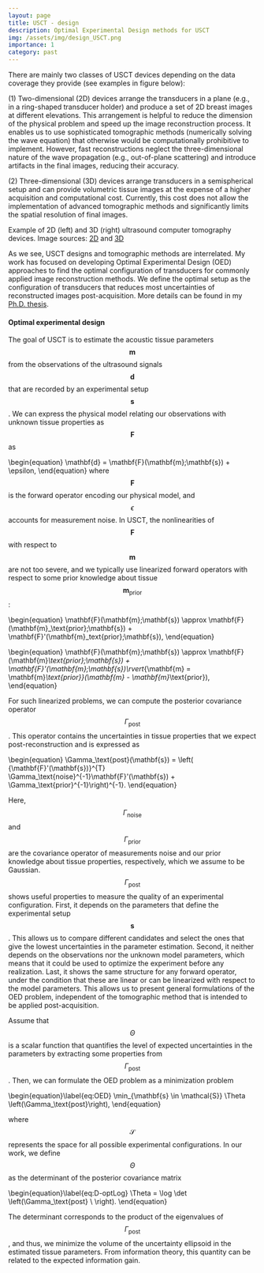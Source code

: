 ```yaml
---
layout: page
title: USCT - design
description: Optimal Experimental Design methods for USCT
img: /assets/img/design_USCT.png
importance: 1
category: past
---
```


There are mainly two classes of USCT devices depending on the data coverage they provide (see examples in figure below):

(1) Two-dimensional (2D) devices arrange the transducers in a plane (e.g., in a ring-shaped transducer holder) and produce a set of 2D breast images at different elevations. This arrangement is helpful to reduce the dimension of the physical problem and speed up the image reconstruction process. It enables us to use sophisticated tomographic methods (numerically solving the wave equation) that otherwise would be computationally prohibitive to implement. However, fast reconstructions neglect the three-dimensional nature of the wave propagation (e.g., out-of-plane scattering) and introduce artifacts in the final images, reducing their accuracy.

(2) Three-dimensional (3D) devices arrange transducers in a semispherical setup and can provide volumetric tissue images at the expense of a higher acquisition and computational cost. Currently, this cost does not allow the implementation of advanced tomographic methods and significantly limits the spatial resolution of final images.


<div class="row justify-content-center">
    <div class="col-sm-8 mt-3 mt-md-0">
        <img class="img-fluid rounded z-depth-1" src="{{ '/assets/img/2D&3DUSCT.png' | relative_url }}" alt="" title="USCT devices"/>
    </div>
</div>
<div class="caption">
Example of 2D (left) and 3D (right) ultrasound computer tomography devices. Image sources: <a href = "https://journals.lww.com/investigativeradiology/Fulltext/2017/06000/Ultrasound_Tomography_Evaluation_of_Breast.4.aspx" target="_blank">2D</a> and <a href="http://ipeusctdb1.ipe.kit.edu/~usct/challenge/?page_id=92" target="_blank">3D</a>
</div>


As we see, USCT designs and tomographic methods are interrelated. My work has focused on developing Optimal Experimental Design (OED) approaches to find the optimal configuration of transducers for commonly applied image reconstruction methods. We define the optimal setup as the configuration of transducers that reduces most uncertainties of reconstructed images post-acquisition. More details can be found in my [Ph.D. thesis](https://www.research-collection.ethz.ch/handle/20.500.11850/416172).

<h4> Optimal experimental design </h4>

The goal of USCT is to estimate the acoustic tissue parameters $$\mathbf{m}$$ from the observations of the ultrasound signals $$\mathbf{d}$$ that are recorded by an experimental setup $$\mathbf{s}$$.
We can express the physical model relating our observations with unknown tissue properties as
$$\mathbf{F}$$ as

\begin{equation}
\mathbf{d} = \mathbf{F}(\mathbf{m};\mathbf{s}) + \epsilon,
\end{equation}
where $$\mathbf{F}$$ is the forward operator encoding our physical model, and $$\epsilon$$ accounts for measurement noise. In USCT, the nonlinearities of $$\mathbf{F}$$ with respect to $$\mathbf{m}$$ are not too severe, and we typically use linearized forward operators with respect to some prior knowledge about tissue $$\mathbf{m}_\text{prior}$$:

\begin{equation}
\mathbf{F}(\mathbf{m};\mathbf{s}) \approx \mathbf{F}(\mathbf{m}_\text{prior};\mathbf{s}) +  \mathbf{F}'(\mathbf{m}_text{prior};\mathbf{s}),
\end{equation}

\begin{equation}
\mathbf{F}(\mathbf{m};\mathbf{s}) \approx \mathbf{F}(\mathbf{m}_\text{prior};\mathbf{s}) +  \mathbf{F}'(\mathbf{m};\mathbf{s})\rvert_{\mathbf{m} = \mathbf{m}_\text{prior}}(\mathbf{m} - \mathbf{m}_\text{prior}), 
\end{equation} 

For such linearized problems, we can compute the posterior covariance operator $$\Gamma_\text{post}$$. This operator contains the uncertainties in tissue properties that we expect post-reconstruction and is expressed as

\begin{equation}
\Gamma_\text{post}(\mathbf{s}) = 
\left( {\mathbf{F}'(\mathbf{s})}^{T} \Gamma_\text{noise}^{-1}\mathbf{F}'(\mathbf{s}) + \Gamma_\text{prior}^{-1}\right)^{-1}.
\end{equation}

Here, $$\Gamma_\text{noise}$$ and $$\Gamma_\text{prior}$$ are the covariance operator of measurements noise and our prior knowledge about tissue properties, respectively, which we assume to be Gaussian. $$\Gamma_\text{post}$$ shows useful properties to measure the quality of an experimental configuration. First, it depends on the parameters that define the experimental setup $$\mathbf{s}$$. This allows us to compare different candidates and select the ones that give the lowest uncertainties in the parameter estimation. Second, it neither depends on the observations nor the unknown model parameters, which means that it could be used to optimize the experiment before any realization. Last, it shows the same structure for any forward operator, under the condition that these are linear or can be linearized with respect to the model parameters. This allows us to present general formulations of the OED problem, independent of the tomographic method that is intended to be applied post-acquisition. 

Assume that $$\Theta$$ is a scalar function that quantifies the level of expected uncertainties in the parameters by extracting some properties from $$\Gamma_\text{post}$$. Then, we can formulate the OED problem as a minimization problem

\begin{equation}\label{eq:OED}
\min_{\mathbf{s} \in \mathcal{S}}  \Theta \left(\Gamma_\text{post}\right),
\end{equation}

where $$\mathcal{S}$$ represents the space for all possible experimental configurations. In our work, we define $$\Theta$$ as the determinant of the posterior covariance matrix

\begin{equation}\label{eq:D-optLog}
\Theta = \log \det \left(\Gamma_\text{post} \ \right).
\end{equation}

The determinant corresponds to the product of the eigenvalues of $$\Gamma_\text{post}$$, and thus, we minimize the volume of the uncertainty ellipsoid in the estimated tissue parameters. From information theory, this quantity can be related to the expected information gain.

